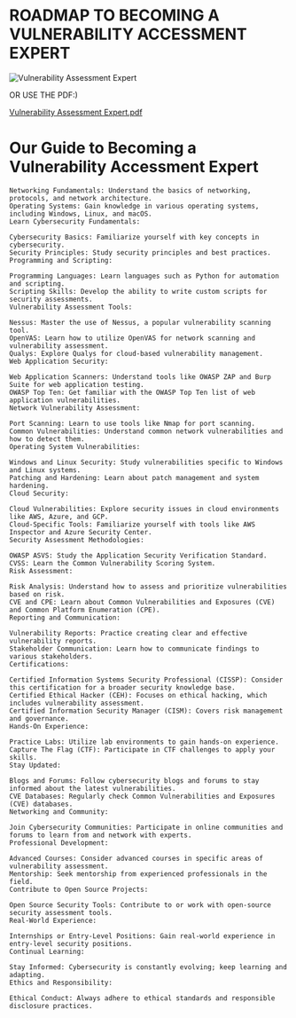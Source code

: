 # ROADMAP TO BECOMING A VULNERABILITY ACCESSMENT EXPERT

![Vulnerability Assessment Expert](https://github.com/d3vobed/EverythingCyb3R/assets/66479041/2996e995-ec00-4434-93a1-517e98361922)


OR USE THE PDF:)


[Vulnerability Assessment Expert.pdf](https://github.com/d3vobed/EverythingCyb3R/files/13242341/Vulnerability.Assessment.Expert.pdf)


# Our Guide to Becoming a Vulnerability Accessment Expert

    Networking Fundamentals: Understand the basics of networking, protocols, and network architecture.
    Operating Systems: Gain knowledge in various operating systems, including Windows, Linux, and macOS.
    Learn Cybersecurity Fundamentals:
    
    Cybersecurity Basics: Familiarize yourself with key concepts in cybersecurity.
    Security Principles: Study security principles and best practices.
    Programming and Scripting:
    
    Programming Languages: Learn languages such as Python for automation and scripting.
    Scripting Skills: Develop the ability to write custom scripts for security assessments.
    Vulnerability Assessment Tools:
    
    Nessus: Master the use of Nessus, a popular vulnerability scanning tool.
    OpenVAS: Learn how to utilize OpenVAS for network scanning and vulnerability assessment.
    Qualys: Explore Qualys for cloud-based vulnerability management.
    Web Application Security:
    
    Web Application Scanners: Understand tools like OWASP ZAP and Burp Suite for web application testing.
    OWASP Top Ten: Get familiar with the OWASP Top Ten list of web application vulnerabilities.
    Network Vulnerability Assessment:
    
    Port Scanning: Learn to use tools like Nmap for port scanning.
    Common Vulnerabilities: Understand common network vulnerabilities and how to detect them.
    Operating System Vulnerabilities:
    
    Windows and Linux Security: Study vulnerabilities specific to Windows and Linux systems.
    Patching and Hardening: Learn about patch management and system hardening.
    Cloud Security:
    
    Cloud Vulnerabilities: Explore security issues in cloud environments like AWS, Azure, and GCP.
    Cloud-Specific Tools: Familiarize yourself with tools like AWS Inspector and Azure Security Center.
    Security Assessment Methodologies:
    
    OWASP ASVS: Study the Application Security Verification Standard.
    CVSS: Learn the Common Vulnerability Scoring System.
    Risk Assessment:
    
    Risk Analysis: Understand how to assess and prioritize vulnerabilities based on risk.
    CVE and CPE: Learn about Common Vulnerabilities and Exposures (CVE) and Common Platform Enumeration (CPE).
    Reporting and Communication:
    
    Vulnerability Reports: Practice creating clear and effective vulnerability reports.
    Stakeholder Communication: Learn how to communicate findings to various stakeholders.
    Certifications:
    
    Certified Information Systems Security Professional (CISSP): Consider this certification for a broader security knowledge base.
    Certified Ethical Hacker (CEH): Focuses on ethical hacking, which includes vulnerability assessment.
    Certified Information Security Manager (CISM): Covers risk management and governance.
    Hands-On Experience:
    
    Practice Labs: Utilize lab environments to gain hands-on experience.
    Capture The Flag (CTF): Participate in CTF challenges to apply your skills.
    Stay Updated:
    
    Blogs and Forums: Follow cybersecurity blogs and forums to stay informed about the latest vulnerabilities.
    CVE Databases: Regularly check Common Vulnerabilities and Exposures (CVE) databases.
    Networking and Community:
    
    Join Cybersecurity Communities: Participate in online communities and forums to learn from and network with experts.
    Professional Development:
    
    Advanced Courses: Consider advanced courses in specific areas of vulnerability assessment.
    Mentorship: Seek mentorship from experienced professionals in the field.
    Contribute to Open Source Projects:
    
    Open Source Security Tools: Contribute to or work with open-source security assessment tools.
    Real-World Experience:
    
    Internships or Entry-Level Positions: Gain real-world experience in entry-level security positions.
    Continual Learning:
    
    Stay Informed: Cybersecurity is constantly evolving; keep learning and adapting.
    Ethics and Responsibility:
    
    Ethical Conduct: Always adhere to ethical standards and responsible disclosure practices.
